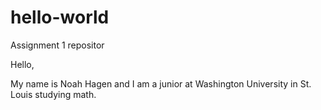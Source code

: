 # hello-world
Assignment 1 repositor

Hello,

My name is Noah Hagen and I am a junior at Washington University in St. Louis studying math.
